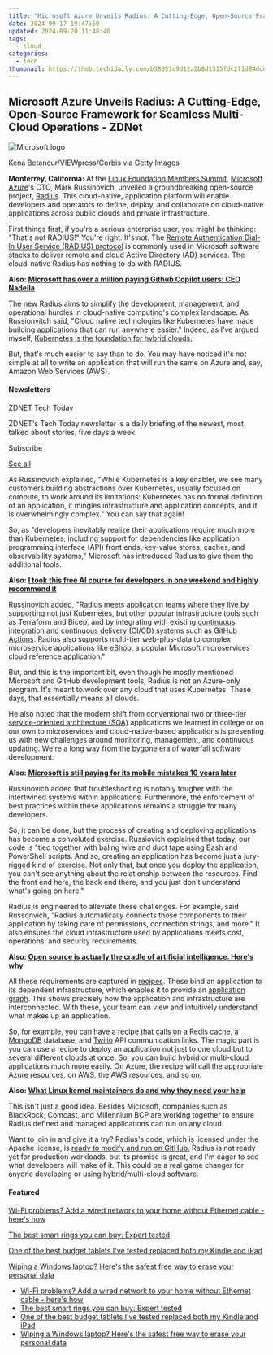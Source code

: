```yaml
---
title: "Microsoft Azure Unveils Radius: A Cutting-Edge, Open-Source Framework for Seamless Multi-Cloud Operations - ZDNet"
date: 2024-09-17 19:47:50
updated: 2024-09-20 11:48:40
tags:
  - cloud
categories:
  - tech
thumbnail: https://thmb.techidaily.com/b38051c9d12a2b8d1315fdc2f1d84dde69fd749e096f758fd9b3624bcd8211ec.jpg
---
```


## Microsoft Azure Unveils Radius: A Cutting-Edge, Open-Source Framework for Seamless Multi-Cloud Operations - ZDNet

![Microsoft logo](https://www.zdnet.com/a/img/resize/6f4a6e1fbcb34d1801c04af6e515d2052a8ccf14/2023/10/27/170e8f0f-ffe9-4ee2-be8f-990d8e5fe867/gettyimages-952061104.jpg?auto=webp&width=1280)

Kena Betancur/VIEWpress/Corbis via Getty Images

**Monterrey, California:** At the [Linux Foundation Members Summit](https://events.linuxfoundation.org/lf-member-summit/), [Microsoft Azure](https://azure.microsoft.com/en-us)'s CTO, Mark Russinovich, unveiled a groundbreaking open-source project, [Radius](https://radapp.io/). This cloud-native, application platform will enable developers and operators to define, deploy, and collaborate on cloud-native applications across public clouds and private infrastructure. 

First things first, if you're a serious enterprise user, you might be thinking: "That's not RADIUS!" You're right. It's not. The [Remote Authentication Dial-In User Service (RADIUS) protocol](https://www.techtarget.com/searchsecurity/definition/RADIUS) is commonly used in Microsoft software stacks to deliver remote and cloud Active Directory (AD) services. The cloud-native Radius has nothing to do with RADIUS. 

**Also: [Microsoft has over a million paying Github Copilot users: CEO Nadella](https://www.zdnet.com/article/microsoft-has-over-a-million-paying-github-copilot-users-ceo-nadella/)**

The new Radius aims to simplify the development, management, and operational hurdles in cloud-native computing's complex landscape. As Russionvitch said, "Cloud native technologies like Kubernetes have made building applications that can run anywhere easier." Indeed, as I've argued myself, [Kubernetes is the foundation for hybrid clouds.](https://www.zdnet.com/article/what-is-the-kubernetes-hybrid-cloud-and-why-it-matters/) 

But, that's much easier to say than to do. You may have noticed it's not simple at all to write an application that will run the same on Azure and, say, Amazon Web Services (AWS). 

#### Newsletters

ZDNET Tech Today

ZDNET's Tech Today newsletter is a daily briefing of the newest, most talked about stories, five days a week.

 Subscribe

[See all](https://www.zdnet.com/newsletters/)

As Russinovich explained, "While Kubernetes is a key enabler, we see many customers building abstractions over Kubernetes, usually focused on compute, to work around its limitations: Kubernetes has no formal definition of an application, it mingles infrastructure and application concepts, and it is overwhelmingly complex." You can say that again!

So, as "developers inevitably realize their applications require much more than Kubernetes, including support for dependencies like application programming interface (API) front ends, key-value stores, caches, and observability systems," Microsoft has introduced Radius to give them the additional tools.

**Also: [I took this free AI course for developers in one weekend and highly recommend it](https://www.zdnet.com/article/i-took-this-free-ai-course-for-developers-in-one-weekend-and-highly-recommend-it/)**

Russinovich added, "Radius meets application teams where they live by supporting not just Kubernetes, but other popular infrastructure tools such as Terraform and Bicep, and by integrating with existing [continuous integration and continuous delivery (CI/CD)](https://practical-tech.com/2018/07/10/continuous-integration-and-delivery-tool-basics/) systems such as [GitHub Actions](https://github.com/features/actions). Radius also supports multi-tier web-plus-data to complex microservice applications like [eShop](https://learn.microsoft.com/en-us/dotnet/architecture/cloud-native/introduce-eshoponcontainers-reference-app), a popular Microsoft microservices cloud reference application."

But, and this is the important bit, even though he mostly mentioned Microsoft and GitHub development tools, Radius is not an Azure-only program. It's meant to work over any cloud that uses Kubernetes. These days, that essentially means all clouds. 

He also noted that the modern shift from conventional two or three-tier [service-oriented architecture (SOA)](https://www.zdnet.com/article/soa-versus-microservices-how-are-they-different/) applications we learned in college or on our own to microservices and cloud-native-based applications is presenting us with new challenges around monitoring, management, and continuous updating. We're a long way from the bygone era of waterfall software development. 

**Also: [Microsoft is still paying for its mobile mistakes 10 years later](https://www.zdnet.com/article/microsoft-is-still-paying-for-its-mobile-mistakes-10-years-later/)**

Russinovich added that troubleshooting is notably tougher with the intertwined systems within applications. Furthermore, the enforcement of best practices within these applications remains a struggle for many developers.

So, it can be done, but the process of creating and deploying applications has become a convoluted exercise. Russiovich explained that today, our code is "tied together with baling wire and duct tape using Bash and PowerShell scripts. And so, creating an application has become just a jury-rigged kind of exercise. Not only that, but once you deploy the application, you can't see anything about the relationship between the resources. Find the front end here, the back end there, and you just don't understand what's going on here."

Radius is engineered to alleviate these challenges. For example, said Russonvich, "Radius automatically connects those components to their application by taking care of permissions, connection strings, and more." It also ensures the cloud infrastructure used by applications meets cost, operations, and security requirements. 

**Also: [Open source is actually the cradle of artificial intelligence. Here's why](https://www.zdnet.com/article/why-open-source-is-the-cradle-of-artificial-intelligence/)**

All these requirements are captured in [recipes](https://docs.radapp.io/guides/recipes/overview). These bind an application to its dependent infrastructure, which enables it to provide an [application graph](https://www.geeksforgeeks.org/applications-of-graph-data-structure/). This shows precisely how the application and infrastructure are interconnected. With these, your team can view and intuitively understand what makes up an application.

So, for example, you can have a recipe that calls on a [Redis](https://redis.io/) cache, a [MongoDB](https://www.mongodb.com/) database, and [Twilio](https://www.twilio.com/en-us) API communication links. The magic part is you can use a recipe to deploy an application not just to one cloud but to several different clouds at once. So, you can build hybrid or [multi-cloud](https://www.vmware.com/topics/glossary/content/multi-cloud.html) applications much more easily. On Azure, the recipe will call the appropriate Azure resources, on AWS, the AWS resources, and so on. 

**Also: [What Linux kernel maintainers do and why they need your help](https://www.zdnet.com/article/what-linux-kernel-maintainers-do-and-why-they-need-your-help/)**

This isn't just a good idea. Besides Microsoft, companies such as BlackRock, Comcast, and Millennium BCP are working together to ensure Radius defined and managed applications can run on any cloud. 

Want to join in and give it a try? Radius's code, which is licensed under the Apache license, is [ready to modify and run on GitHub.](https://github.com/radius-project/radius) Radius is not ready yet for production workloads, but its promise is great, and I'm eager to see what developers will make of it. This could be a real game changer for anyone developing or using hybrid/multi-cloud software.

#### Featured

[Wi-Fi problems? Add a wired network to your home without Ethernet cable - here's how](https://www.zdnet.com/article/wi-fi-problems-how-to-add-a-wired-network-to-your-home-without-ethernet-cable/ "Wi-Fi problems? Add a wired network to your home without Ethernet cable - here's how")

[The best smart rings you can buy: Expert tested](https://www.zdnet.com/article/best-smart-ring/ "The best smart rings you can buy: Expert tested")

[One of the best budget tablets I've tested replaced both my Kindle and iPad](https://www.zdnet.com/article/one-of-the-best-budget-tablets-ive-tested-replaced-bot-my-kindle-and-ipad/ "One of the best budget tablets I've tested replaced both my Kindle and iPad")

[Wiping a Windows laptop? Here's the safest free way to erase your personal data](https://www.zdnet.com/article/wiping-a-windows-laptop-heres-the-safest-free-way-to-erase-your-personal-data/ "Wiping a Windows laptop? Here's the safest free way to erase your personal data")

* [Wi-Fi problems? Add a wired network to your home without Ethernet cable - here's how](https://www.zdnet.com/article/wi-fi-problems-how-to-add-a-wired-network-to-your-home-without-ethernet-cable/ "Wi-Fi problems? Add a wired network to your home without Ethernet cable - here's how")
* [The best smart rings you can buy: Expert tested](https://www.zdnet.com/article/best-smart-ring/ "The best smart rings you can buy: Expert tested")
* [One of the best budget tablets I've tested replaced both my Kindle and iPad](https://www.zdnet.com/article/one-of-the-best-budget-tablets-ive-tested-replaced-bot-my-kindle-and-ipad/ "One of the best budget tablets I've tested replaced both my Kindle and iPad")
* [Wiping a Windows laptop? Here's the safest free way to erase your personal data](https://www.zdnet.com/article/wiping-a-windows-laptop-heres-the-safest-free-way-to-erase-your-personal-data/ "Wiping a Windows laptop? Here's the safest free way to erase your personal data")

<ins class="adsbygoogle"
     style="display:block"
     data-ad-format="autorelaxed"
     data-ad-client="ca-pub-7571918770474297"
     data-ad-slot="1223367746"></ins>



<ins class="adsbygoogle"
     style="display:block"
     data-ad-client="ca-pub-7571918770474297"
     data-ad-slot="8358498916"
     data-ad-format="auto"
     data-full-width-responsive="true"></ins>
